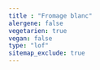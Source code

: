 ```yaml
---
title : "Fromage blanc"
alergene: false
vegetarien: true
vegan: false
type: "lof"
sitemap_exclude: true
--- 
```

